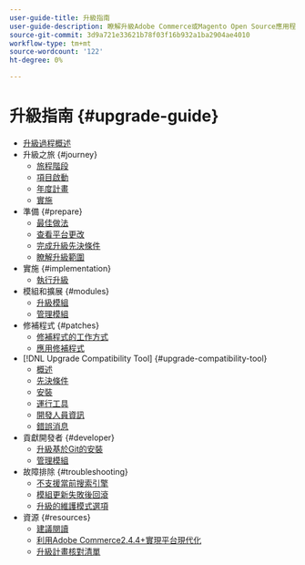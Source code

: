 ```yaml
---
user-guide-title: 升級指南
user-guide-description: 瞭解升級Adobe Commerce或Magento Open Source應用程式為何如此重要以及如何成功規劃和執行升級。
source-git-commit: 3d9a721e33621b78f03f16b932a1ba2904ae4010
workflow-type: tm+mt
source-wordcount: '122'
ht-degree: 0%

---
```



# 升級指南 {#upgrade-guide}

- [升級過程概述](overview.md)
- 升級之旅 {#journey}
   - [旅程階段](journey/phases.md)
   - [項目啟動](journey/project-launch.md)
   - [年度計畫](journey/annual-planning.md)
   - [實施](journey/implementation.md)
- 準備 {#prepare}
   - [最佳做法](prepare/best-practices.md)
   - [查看平台更改](prepare/platform-changes.md)
   - [完成升級先決條件](prepare/prerequisites.md)
   - [瞭解升級範圍](prepare/scope.md)
- 實施 {#implementation}
   - [執行升級](implementation/perform-upgrade.md)
- 模組和擴展 {#modules}
   - [升級模組](modules/upgrade.md)
   - [管理模組](modules/manage.md)
- 修補程式 {#patches}
   - [修補程式的工作方式](patches/overview.md)
   - [應用修補程式](patches/apply.md)
- [!DNL Upgrade Compatibility Tool] {#upgrade-compatibility-tool}
   - [概述](upgrade-compatibility-tool/overview.md)
   - [先決條件](upgrade-compatibility-tool/prerequisites.md)
   - [安裝](upgrade-compatibility-tool/install.md)
   - [運行工具](upgrade-compatibility-tool/run.md)
   - [開發人員資訊](upgrade-compatibility-tool/developer.md)
   - [錯誤消息](upgrade-compatibility-tool/error-messages.md)
- 貢獻開發者 {#developer}
   - [升級基於Git的安裝](developer/git-installs.md)
   - [管理模組](developer/manage-modules.md)
- 故障排除 {#troubleshooting}
   - [不支援當前搜索引擎](troubleshooting/search-engine-not-supported.md)
   - [模組更新失敗後回滾](troubleshooting/roll-back-after-update-failure.md)
   - [升級的維護模式選項](troubleshooting/maintenance-mode-options.md)
- 資源 {#resources}
   - [建議閱讀](resources/recommended-reading.md)
   - [利用Adobe Commerce2.4.4+實現平台現代化](resources/recommended-upgrade-paths-2022.md)
   - [升級計畫核對清單](https://support.magento.com/hc/en-us/articles/360057968951)
